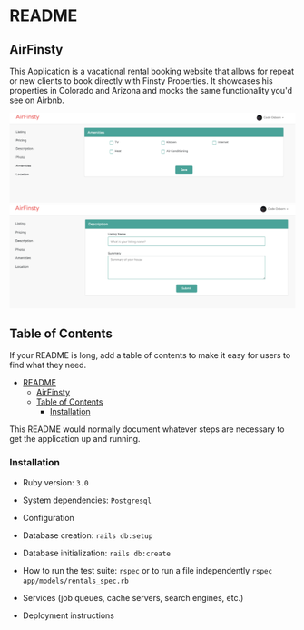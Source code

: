 # README

## AirFinsty
This Application is a vacational rental booking website that allows for repeat or new clients to book directly with Finsty Properties. It showcases his properties in Colorado and Arizona and mocks the same functionality you'd see on Airbnb.

![amenities](app/assets/images/amenities_img.png)
![description](app/assets/images/description_img.png)


## Table of Contents

If your README is long, add a table of contents to make it easy for users to find what they need.

- [README](#readme)
  - [AirFinsty](#airfinsty)
  - [Table of Contents](#table-of-contents)
    - [Installation](#installation)

This README would normally document whatever steps are necessary to get the
application up and running.

### Installation

* Ruby version: `3.0`

* System dependencies: `Postgresql`

* Configuration

* Database creation: `rails db:setup`

* Database initialization: `rails db:create`

* How to run the test suite: `rspec` or to run a file independently `rspec app/models/rentals_spec.rb`

* Services (job queues, cache servers, search engines, etc.)

* Deployment instructions
